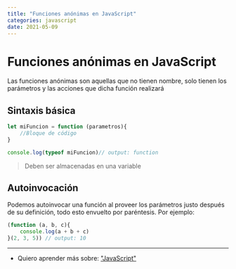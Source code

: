 ```yaml
---
title: "Funciones anónimas en JavaScript"
categories: javascript
date: 2021-05-09
---
```


# Funciones anónimas en JavaScript

Las funciones anónimas son aquellas que no tienen nombre, solo tienen los parámetros y las acciones que dicha función realizará

## Sintaxis básica

````js
let miFuncion = function (parametros){
	//Bloque de código
}

console.log(typeof miFuncion)// output: function
````

> Deben ser almacenadas en una variable

## Autoinvocación
Podemos autoinvocar una función al proveer los parámetros justo después de su definición, todo esto envuelto por paréntesis. Por ejemplo:

````js
(function (a, b, c){
	console.log(a + b + c)
}(2, 3, 5)) // output: 10
````

***

- Quiero aprender más sobre: ["JavaScript"](../00/javascript)
